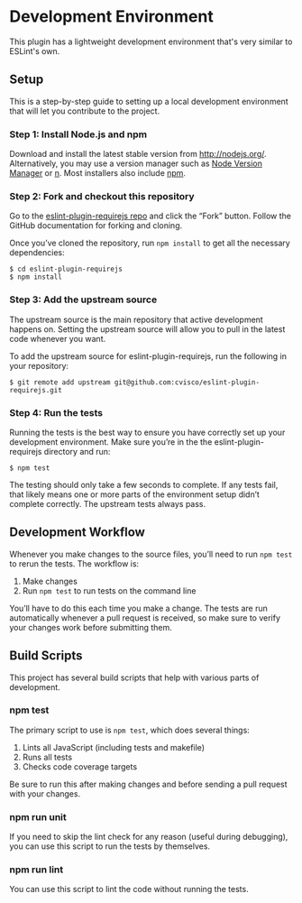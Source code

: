 # Development Environment

This plugin has a lightweight development environment that's very similar to ESLint's own.

## Setup

This is a step-by-step guide to setting up a local development environment that will let you contribute to the project.

### Step 1: Install Node.js and npm

Download and install the latest stable version from http://nodejs.org/. Alternatively, you may use a version manager such as [Node Version Manager](https://github.com/creationix/nvm) or [n](https://github.com/tj/n). Most installers also include [npm](http://npmjs.org/).

### Step 2: Fork and checkout this repository

Go to the [eslint-plugin-requirejs repo](https://github.com/cvisco/eslint-plugin-requirejs) and click the “Fork” button. Follow the GitHub documentation for forking and cloning.

Once you’ve cloned the repository, run `npm install` to get all the necessary dependencies:

    $ cd eslint-plugin-requirejs
    $ npm install

### Step 3: Add the upstream source

The upstream source is the main repository that active development happens on. Setting the upstream source will allow you to pull in the latest code whenever you want.

To add the upstream source for eslint-plugin-requirejs, run the following in your repository:

    $ git remote add upstream git@github.com:cvisco/eslint-plugin-requirejs.git

### Step 4: Run the tests

Running the tests is the best way to ensure you have correctly set up your development environment. Make sure you’re in the the eslint-plugin-requirejs directory and run:

    $ npm test

The testing should only take a few seconds to complete. If any tests fail, that likely means one or more parts of the environment setup didn’t complete correctly. The upstream tests always pass.

## Development Workflow

Whenever you make changes to the source files, you’ll need to run `npm test` to rerun the tests. The workflow is:

1. Make changes
2. Run `npm test` to run tests on the command line

You’ll have to do this each time you make a change. The tests are run automatically whenever a pull request is received, so make sure to verify your changes work before submitting them.

## Build Scripts

This project has several build scripts that help with various parts of development.

### npm test

The primary script to use is `npm test`, which does several things:

1. Lints all JavaScript (including tests and makefile)
2. Runs all tests
3. Checks code coverage targets

Be sure to run this after making changes and before sending a pull request with your changes.

### npm run unit

If you need to skip the lint check for any reason (useful during debugging), you can use this script to run the tests by themselves.

### npm run lint

You can use this script to lint the code without running the tests.
